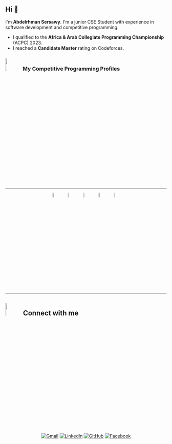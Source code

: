 ## Hi 👋

I'm **Abdelrhman Sersawy**. I'm a junior CSE Student with experience in software development and competitive programming.

- I qualified to the **Africa & Arab Collegiate Programming Championship** (ACPC) 2023.
- I reached a **Candidate Master** rating on Codeforces.
<h3> 
<img src="https://media4.giphy.com/media/dMLmQfCO7lCA2gX3tw/giphy.gif?cid=ecf05e47ak6mwfu812269zzr8ydv529109qzpb8rszwnja9e&rid=giphy.gif&ct=s" width="10%"/> <span>My Competitive Programming Profiles</span>
</h3>

---

<p align="center">
   <a href="https://icpc.global/ICPCID/8E71R8OCE30K"><img src="https://iili.io/HTsBUfS.png" alt="ICPC Global" width="6%"/></a>&emsp; 
  <a href="https://codeforces.com/profile/sersawy"><img src="https://img.icons8.com/external-tal-revivo-shadow-tal-revivo/50/000000/external-codeforces-programming-competitions-and-contests-programming-community-logo-shadow-tal-revivo.png" alt="Code Forces" width="6%"/></a>&emsp; 
  <a href="https://atcoder.jp/users/sersawy"><img src="https://img.atcoder.jp/logo/atcoder/logo_transparent.png" alt="AtCoder" width="6%"/></a>&emsp; 
 <a href="https://www.codechef.com/users/sersawy"><img src="https://img.icons8.com/color/50/000000/codechef.png" alt="Code Chef" width="6%"/></a>&emsp; 
 <a href="https://leetcode.com/sersawy/"><img src="https://img.icons8.com/external-tal-revivo-shadow-tal-revivo/50/000000/external-level-up-your-coding-skills-and-quickly-land-a-job-logo-shadow-tal-revivo.png" alt="LeetCode" width="6%"/></a>&emsp; 

</p>

<br><br><br>

---

## <img src="https://github.com/7oSkaaa/7oSkaaa/blob/main/Images/Connect-with-me.gif?raw=true" width="10%"> Connect with me
<p align="center">
	<a href="mailto:abdelrhmansersawy@gmail.com"><img img src="https://img.shields.io/badge/gmail-%23EA4335.svg?style=plastic&logo=gmail&logoColor=white" alt="Gmail"/></a>
	<a href="https://www.linkedin.com/in/sersawy/"><img src="https://img.shields.io/badge/linkedin-%230A66C2.svg?style=plastic&logo=linkedin&logoColor=white" alt="LinkedIn"/></a>	
<a href="https://github.com/abdelrhmansersawy"><img src="https://img.shields.io/badge/github-%23181717.svg?style=plastic&logo=github&logoColor=white" alt="GitHub"/></a>
	<a href="https://www.facebook.com/abdelrhmansersawy"><img src="https://img.shields.io/badge/facebook-%231877F2.svg?style=plastic&logo=facebook&logoColor=white" alt="Facebook"/></a>
</p>

